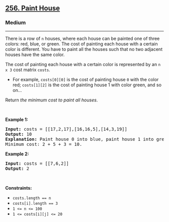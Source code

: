 <h2><a href="https://leetcode.com/problems/paint-house/">256. Paint House</a></h2><h3>Medium</h3><hr><div><p>There is a row of <code>n</code> houses, where each house can be painted one of three colors: red, blue, or green. The cost of painting each house with a certain color is different. You have to paint all the houses such that no two adjacent houses have the same color.</p>

<p>The cost of painting each house with a certain color is represented by an <code>n x 3</code> cost matrix <code>costs</code>.</p>

<ul>
	<li>For example, <code>costs[0][0]</code> is the cost of painting house <code>0</code> with the color red; <code>costs[1][2]</code> is the cost of painting house 1 with color green, and so on...</li>
</ul>

<p>Return <em>the minimum cost to paint all houses</em>.</p>

<p>&nbsp;</p>
<p><strong>Example 1:</strong></p>

<pre><strong>Input:</strong> costs = [[17,2,17],[16,16,5],[14,3,19]]
<strong>Output:</strong> 10
<strong>Explanation:</strong> Paint house 0 into blue, paint house 1 into green, paint house 2 into blue.
Minimum cost: 2 + 5 + 3 = 10.
</pre>

<p><strong>Example 2:</strong></p>

<pre><strong>Input:</strong> costs = [[7,6,2]]
<strong>Output:</strong> 2
</pre>

<p>&nbsp;</p>
<p><strong>Constraints:</strong></p>

<ul>
	<li><code>costs.length == n</code></li>
	<li><code>costs[i].length == 3</code></li>
	<li><code>1 &lt;= n &lt;= 100</code></li>
	<li><code>1 &lt;= costs[i][j] &lt;= 20</code></li>
</ul>
</div>